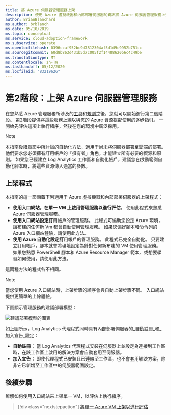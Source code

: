 ```yaml
---
title: 將 Azure 伺服器管理服務上架
description: 使用 Azure 虛擬機器和內部部署伺服器的資訊將 Azure 伺服器管理服務上架。
author: BrianBlanchard
ms.author: brblanch
ms.date: 05/10/2019
ms.topic: conceptual
ms.service: cloud-adoption-framework
ms.subservice: operate
ms.openlocfilehash: 0396ccaf952bc9d7812304af5d1d9c9952b751cc
ms.sourcegitcommit: 60d8b863d431b5d7c005f2f14488620b6c4c49be
ms.translationtype: MT
ms.contentlocale: zh-TW
ms.lasthandoff: 05/12/2020
ms.locfileid: "83219626"
---
```

# <a name="phase-2-onboarding-azure-server-management-services"></a>第2階段：上架 Azure 伺服器管理服務

在您熟悉 Azure 管理服務所涉及的[工具](./tools-services.md)和[規劃](./prerequisites.md)之後，您就可以開始進行第二個階段。 第2階段提供將這些服務上線以與您的 Azure 資源搭配使用的逐步指引。 一開始先評估這項上執行緒序，然後在您的環境中廣泛採用。

> [!NOTE]
> 本指南後續章節中所討論的自動化方法，適用于尚未將伺服器部署至雲端的部署。 他們要求您必須擁有訂用帳戶的「擁有者」角色，才能建立所有必要的資源和原則。 如果您已經建立 Log Analytics 工作區和自動化帳戶，建議您在啟動範例自動化腳本時，將這些資源傳入適當的參數。

## <a name="onboarding-processes"></a>上架程式

本指南的這一節涵蓋下列適用于 Azure 虛擬機器和內部部署伺服器的上架程式：

- **使用入口網站，在單一 VM 上啟用管理服務以進行評估**。 使用此程式來熟悉 Azure 伺服器管理服務。
- **使用入口網站設定訂**用帳戶的管理服務。 此程式可協助您設定 Azure 環境，讓布建的任何新 Vm 都會自動使用管理服務。 如果您偏好腳本和命令列的 Azure 入口網站體驗，請使用此方法。
- **使用 Azure 自動化設定訂**用帳戶的管理服務。 此程式已完全自動化。 只要建立訂用帳戶，腳本就會將環境設定為針對任何新布建的 VM 使用管理服務。 如果您熟悉 PowerShell 腳本和 Azure Resource Manager 範本，或想要學習如何使用，請使用此方法。

這兩種方法的程式各不相同。

> [!NOTE]
> 當您使用 Azure 入口網站時，上架步驟的順序會與自動上架步驟不同。 入口網站提供更簡單的上線體驗。

下圖顯示管理服務的建議部署模型：

![建議部署模型的圖表](./media/recommended-deployment.png)

如上圖所示，Log Analytics 代理程式同時具有內部部署伺服器的_自動註冊_和_加入宣告_設定：

- **自動註冊：** 當 Log Analytics 代理程式安裝在伺服器上並設定為連接到工作區時，在該工作區上啟用的解決方案會自動套用至伺服器。
- **加入宣告：** 即使代理程式已安裝且已連線至工作區，也不會套用解決方案，除非它已新增至工作區中的伺服器範圍設定。

## <a name="next-steps"></a>後續步驟

瞭解如何使用入口網站來上架單一 VM，以評估上執行緒序。

> [!div class="nextstepaction"]
> [將單一 Azure VM 上架以進行評估](./onboard-single-vm.md)
